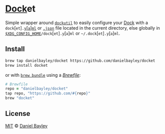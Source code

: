 [Dock]et
========
Simple wrapper around [`dockutil`] to easily configure your [Dock] with a
`dock`[`et`]`.`[`y`\[`a`\]`ml`] or [`.json`] file located in the current directory, else globally in [`$XDG_CONFIG_HOME`]`/dock`[`et`]`.y`[`a`]`ml` or `~/.dock`[`et`]`.y`[`a`]`ml`.

Install
-------
~~~ sh
brew tap danielbayley/docket https://github.com/danielbayley/docket
brew install docket
~~~
or with [`brew bundle`] using a _[Brewfile]_:
~~~ rb
# Brewfile
repo = "danielbayley/docket"
tap repo, "https://github.com/#{repo}"
brew "docket"
~~~

License
-------
[MIT] © [Daniel Bayley]

[MIT]:                LICENSE.md
[Daniel Bayley]:      https://github.com/danielbayley

[`dockutil`]:         https://github.com/kcrawford/dockutil
[dock]:               https://support.apple.com/guide/mac-help/mh35859/mac

[`y`\[`a`\]`ml`]:     https://yaml.org
[`.json`]:            https://json.org

[homebrew]:           https://brew.sh
[`brew bundle`]:      https://docs.brew.sh/Manpage#bundle-subcommand
[brewfile]:           https://github.com/Homebrew/homebrew-bundle#usage

[`$XDG_CONFIG_HOME`]: https://wiki.archlinux.org/title/XDG_Base_Directory#Specification
